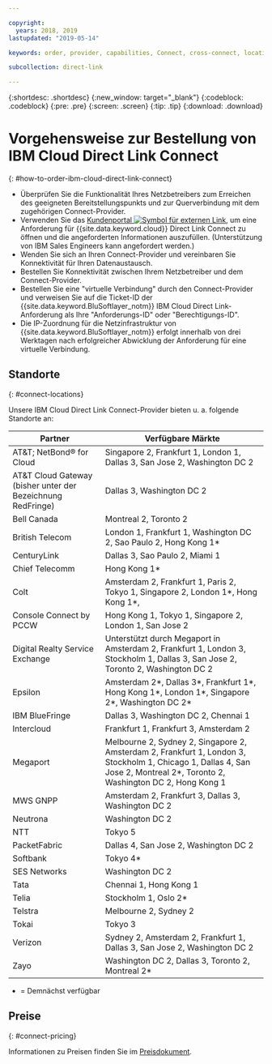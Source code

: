 ```yaml
---

copyright:
  years: 2018, 2019
lastupdated: "2019-05-14"

keywords: order, provider, capabilities, Connect, cross-connect, locations, PoP, datacenter, data, center, pricing, virtual circuit, Request ID, Authorization ID

subcollection: direct-link

---
```


{:shortdesc: .shortdesc}
{:new_window: target="_blank"}
{:codeblock: .codeblock}
{:pre: .pre}
{:screen: .screen}
{:tip: .tip}
{:download: .download}

# Vorgehensweise zur Bestellung von IBM Cloud Direct Link Connect
{: #how-to-order-ibm-cloud-direct-link-connect}

 * Überprüfen Sie die Funktionalität Ihres Netzbetreibers zum Erreichen des geeigneten Bereitstellungspunkts und zur Querverbindung mit dem zugehörigen Connect-Provider.
 * Verwenden Sie das [Kundenportal ![Symbol für externen Link](../../icons/launch-glyph.svg "Symbol für externen Link")](https://control.softlayer.com/), um eine Anforderung für {{site.data.keyword.cloud}} Direct Link Connect zu öffnen und die angeforderten Informationen auszufüllen. (Unterstützung von IBM Sales Engineers kann angefordert werden.) 
 * Wenden Sie sich an Ihren Connect-Provider und vereinbaren Sie Konnektivität für Ihren Datenaustausch.
 * Bestellen Sie Konnektivität zwischen Ihrem Netzbetreiber und dem Connect-Provider.
 * Bestellen Sie eine "virtuelle Verbindung" durch den Connect-Provider und verweisen Sie auf die Ticket-ID der {{site.data.keyword.BluSoftlayer_notm}} IBM Cloud Direct Link-Anforderung als Ihre "Anforderungs-ID" oder "Berechtigungs-ID".
 * Die IP-Zuordnung für die Netzinfrastruktur von {{site.data.keyword.BluSoftlayer_notm}} erfolgt innerhalb von drei Werktagen nach erfolgreicher Abwicklung der Anforderung für eine virtuelle Verbindung.
 

## Standorte
{: #connect-locations}

Unsere IBM Cloud Direct Link Connect-Provider bieten u. a. folgende Standorte an:

| Partner | Verfügbare Märkte |
|--------------|--------------|
| AT&T; NetBond® for Cloud | Singapore 2, Frankfurt 1, London 1, Dallas 3, San Jose 2, Washington DC 2|
| AT&T Cloud Gateway (bisher unter der Bezeichnung RedFringe)| Dallas 3, Washington DC 2 |
| Bell Canada | Montreal 2, Toronto 2 |
| British Telecom |  London 1, Frankfurt 1, Washington DC 2, Sao Paulo 2, Hong Kong 1* |
| CenturyLink | Dallas 3, Sao Paulo 2, Miami 1 |
| Chief Telecomm | Hong Kong 1* |
| Colt | Amsterdam 2, Frankfurt 1, Paris 2, Tokyo 1, Singapore 2, London 1*, Hong Kong 1*,  |
| Console Connect by PCCW | Hong Kong 1, Tokyo 1, Singapore 2, London 1, San Jose 2 |
| Digital Realty Service Exchange |	Unterstützt durch Megaport in Amsterdam 2, Frankfurt 1, London 3, Stockholm 1, Dallas 3, San Jose 2, Toronto 2, Washington DC 2 |
| Epsilon | Amsterdam 2*, Dallas 3*, Frankfurt 1*, Hong Kong 1*, London 1*, Singapore 2*, Washington DC 2* |
| IBM BlueFringe | Dallas 3, Washington DC 2, Chennai 1 |
| Intercloud | Frankfurt 1, Frankfurt 3, Amsterdam 2 |
| Megaport | Melbourne 2, Sydney 2, Singapore 2, Amsterdam 2, Frankfurt 1, London 3, Stockholm 1, Chicago 1, Dallas 4, San Jose 2, Montreal 2*, Toronto 2, Washington DC 2, Hong Kong 1 |
| MWS GNPP | Amsterdam 2, Frankfurt 3, Dallas 3, Washington DC 2 |
| Neutrona | Washington DC 2 |
| NTT | Tokyo 5 |
| PacketFabric | Dallas 4, San Jose 2, Washington DC 2 |
| Softbank | Tokyo 4* |
| SES Networks | Washington DC 2 |
| Tata | Chennai 1, Hong Kong 1 | 
| Telia | Stockholm 1, Oslo 2* |
| Telstra | Melbourne 2, Sydney 2 |
| Tokai | Tokyo 3 | 
| Verizon | Sydney 2, Amsterdam 2, Frankfurt 1, Dallas 3, San Jose 2, Washington DC 2 |
| Zayo | Washington DC 2, Dallas 3,  Toronto 2, Montreal 2* |

* = Demnächst verfügbar

## Preise
{: #connect-pricing}

Informationen zu Preisen finden Sie im [Preisdokument](/docs/infrastructure/direct-link?topic=direct-link-pricing-for-ibm-cloud-direct-link#pricing-for-direct-link-connect).

